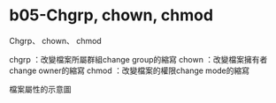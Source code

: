 # b05-Chgrp, chown, chmod

Chgrp、 chown、 chmod

chgrp ：改變檔案所屬群組change group的縮寫
chown ：改變檔案擁有者change owner的縮寫
chmod ：改變檔案的權限change mode的縮寫

檔案屬性的示意圖

